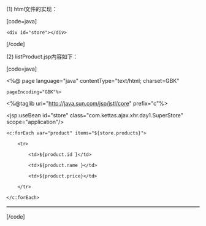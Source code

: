 (1) html文件的实现：
[code=java]
<!DOCTYPE HTML PUBLIC "-//W3C//DTD HTML 4.01 Transitional//EN">
<html>
<head>
<meta http-equiv="Content-Type" content="text/html; charset=UTF-8">
<title>Online super store</title>
<script type="text/javascript" src="js/utils.js"></script>
<script type="text/javascript" src="js/kettasAjax.js"></script>
<script type="text/javascript">
	function initStore(){
		kettasAjax.getText("listProduct.jsp", display);
	}			
	function display(txt){
		$("store").innerHTML = txt;
	}
</script>
</head>
<body onload="initStore();">
	<div id="store"></div>		
</body>
</html>
[/code]
(2) listProduct.jsp内容如下：
[code=java]
<%@ page language="java" contentType="text/html; charset=GBK" 
	pageEncoding="GBK"%>
<%@taglib uri="http://java.sun.com/jsp/jstl/core" prefix="c"%>
<jsp:useBean id="store" class="com.kettas.ajax.xhr.day1.SuperStore" scope="application"/>
<table border="1">
  <tbody>
	<c:forEach var="product" items="${store.products}">
		<tr>
			<td>${product.id }</td>
			<td>${product.name }</td>
			<td>${product.price}</td>
		</tr>
	</c:forEach>
  </tbody>
</table>
[/code]